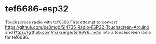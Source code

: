 # tef6686-esp32
Touchscreen radio with tef6686
First attempt to convert https://github.com/pe0mgb/SI4735-Radio-ESP32-Touchscreen-Arduino
and https://github.com/makserge/tef6686_radio into a touchscreen radio for tef6686.

